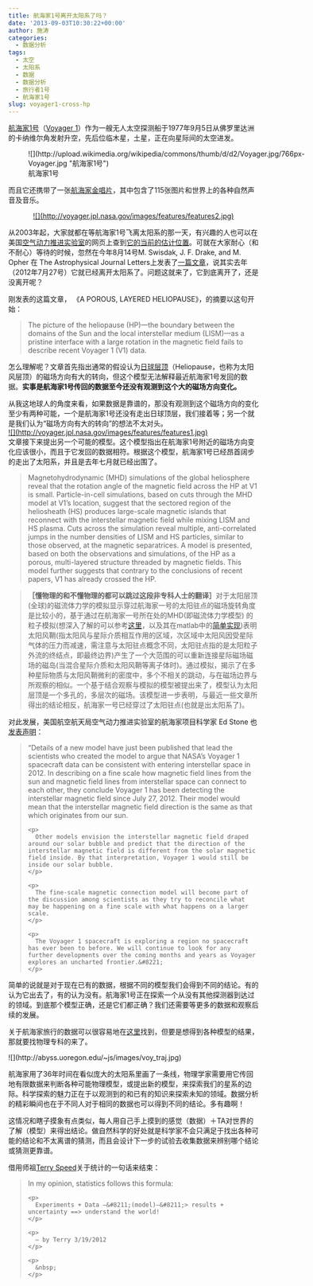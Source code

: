 ```yaml
---
title: 航海家1号离开太阳系了吗？
date: '2013-09-03T10:30:22+00:00'
author: 施涛
categories:
  - 数据分析
tags:
  - 太空
  - 太阳系
  - 数据
  - 数据分析
  - 旅行者1号
  - 航海家1号
slug: voyager1-cross-hp
---
```


<a href="http://zh.wikipedia.org/zh-tw/旅行者1号" target="_blank">航海家1号</a>（<a href="http://voyager.jpl.nasa.gov" target="_blank">Voyager 1</a>）作为一艘无人太空探测船于1977年9月5日从佛罗里达洲的卡纳维尔角发射升空，先后位临木星，土星，正在向星际间的太空进发。

<figure style="width: 600px" class="wp-caption aligncenter">![](http://upload.wikimedia.org/wikipedia/commons/thumb/d/d2/Voyager.jpg/766px-Voyager.jpg "航海家1号")<figcaption class="wp-caption-text">航海家1号</figcaption></figure>
  
<!--more-->


  
而且它还携带了一张<a href="http://voyager.jpl.nasa.gov/spacecraft/goldenrec.html" target="_blank">航海家金唱片</a>，其中包含了115张图片和世界上的各种自然声音及音乐。

<p style="text-align: center;">
  <a href="http://zh.wikipedia.org/wiki/旅行者金唱片">![](http://voyager.jpl.nasa.gov/images/features/features2.jpg)</a>
</p>

从2003年起，大家就都在等航海家1号飞离太阳系的那一天，有兴趣的人也可以在美国<a href="http://voyager.jpl.nasa.gov/index.html" target="_blank">空气动力推进实验室</a>的网页上查到<a href="http://voyager.jpl.nasa.gov/where/" target="_blank">它的当前的估计位置</a>。可就在大家耐心（和不耐心）等待的时候，忽然在今年8月14号M. Swisdak, J. F. Drake, and M. Opher 在 The Astrophysical Journal Letters上发表了<a href="http://iopscience.iop.org/2041-8205/774/1/L8/pdf/2041-8205_774_1_L8.pdf" target="_blank">一篇文章</a>，说其实去年（2012年7月27号）它就已经离开太阳系了。问题这就来了，它到底离开了，还是没离开呢？

<div title="Page 1">
  <div title="Page 1">
    <div>
      刚发表的这篇文章， 《A POROUS, LAYERED HELIOPAUSE》，的摘要以这句开始：
    </div>
  </div>
  
  <blockquote>
    <p>
      The picture of the heliopause (HP)—the boundary between the domains of the Sun and the local interstellar medium (LISM)—as a pristine interface with a large rotation in the magnetic field fails to describe recent Voyager 1 (V1) data.
    </p>
  </blockquote>
  
  <p>
    怎么理解呢？文章首先指出通常的假设认为<a href="http://zh.wikipedia.org/zh-cn/日球層頂" target="_blank">日球层顶</a>（Heliopause，也称为太阳风层顶）的磁场方向有大的转向，但这个模型无法解释最近航海家1号发回的数据。<strong>实事是航海家1号传回的数据至今还没有观测到这个大的磁场方向变化。</strong>
  </p>
  
  <p>
    从我这地球人的角度来看，如果数据是靠谱的，那没有观测到这个磁场方向的变化至少有两种可能，一个是航海家1号还没有走出日球顶层，我们接着等；另一个就是我们认为“磁场方向有大的转向”的想法不太对头。<br /> <a href="http://voyager.jpl.nasa.gov/images/features/features1.jpg">![](http://voyager.jpl.nasa.gov/images/features/features1.jpg)</a><br /> 文章接下来提出另一个可能的模型。这个模型指出在航海家1号附近的磁场方向变化应该很小，而且于它发回的数据相符。根据这个模型，航海家1号已经昂首阔步的走出了太阳系，并且是去年七月就已经出围了。
  </p>
  
  <div title="Page 1">
    <blockquote>
      <p>
        Magnetohydrodynamic (MHD) simulations of the global heliosphere reveal that the rotation angle of the magnetic field across the HP at V1 is small. Particle-in-cell simulations, based on cuts through the MHD model at V1’s location, suggest that the sectored region of the heliosheath (HS) produces large-scale magnetic islands that reconnect with the interstellar magnetic field while mixing LISM and HS plasma. Cuts across the simulation reveal multiple, anti-correlated jumps in the number densities of LISM and HS particles, similar to those observed, at the magnetic separatrices. A model is presented, based on both the observations and simulations, of the HP as a porous, multi-layered structure threaded by magnetic fields. This model further suggests that contrary to the conclusions of recent papers, V1 has already crossed the HP.
      </p>
    </blockquote>
  </div>
  
  <blockquote>
    <p>
      <strong>［懂物理的和不懂物理的都可以跳过这段非专科人士的翻译］</strong>对于太阳层顶(全球)的磁流体力学的模拟显示穿过航海家一号的太阳驻点的磁场旋转角度是比较小的，基于通过在航海家一号所在处的MHD(即磁流体力学模型) 的粒子模拟(想深入了解的可以参考<a href="https://perswww.kuleuven.be/~u0052182/weather/pic.pdf" target="_blank">这里</a>，以及其在matlab中的<a href="http://www.particleincell.com/2011/particle-in-cell-example/" target="_blank">简单实现</a>)表明太阳风鞘(指太阳风与星际介质相互作用的区域，次区域中太阳风因受星际气体的压力而减速，需注意与太阳驻点概念不同，太阳驻点指的是太阳粒子外流的终结点，即最终边界)产生了一个大范围的可以重新连接星际磁场磁场的磁岛(当混合星际介质和太阳风鞘等离子体时)。通过模拟，揭示了在多种星际物质与太阳风鞘微利的密度中，多个不相关的跳动，与在磁场边界与所观察的相似。一个基于结合观察与模拟的模型被提出来了，模型认为太阳层顶是一个多孔的，多层次的磁场。该模型进一步表明，与最近一些文章所得出的结论相反，航海家一号已经穿过了太阳驻点(也就是出太阳系了)。
    </p>
  </blockquote>
  
  <p>
    对此发展，美国航空航天局空气动力推进实验室的航海家项目科学家 Ed Stone 也<a href="http://www.jpl.nasa.gov/news/news.php?release=2013-251" target="_blank">发表声明</a>：
  </p>
  
  <blockquote>
    <p>
      &#8220;Details of a new model have just been published that lead the scientists who created the model to argue that NASA&#8217;s Voyager 1 spacecraft data can be consistent with entering interstellar space in 2012. In describing on a fine scale how magnetic field lines from the sun and magnetic field lines from interstellar space can connect to each other, they conclude Voyager 1 has been detecting the interstellar magnetic field since July 27, 2012. Their model would mean that the interstellar magnetic field direction is the same as that which originates from our sun.
    </p>
    
    <p>
      Other models envision the interstellar magnetic field draped around our solar bubble and predict that the direction of the interstellar magnetic field is different from the solar magnetic field inside. By that interpretation, Voyager 1 would still be inside our solar bubble.
    </p>
    
    <p>
      The fine-scale magnetic connection model will become part of the discussion among scientists as they try to reconcile what may be happening on a fine scale with what happens on a larger scale.
    </p>
    
    <p>
      The Voyager 1 spacecraft is exploring a region no spacecraft has ever been to before. We will continue to look for any further developments over the coming months and years as Voyager explores an uncharted frontier.&#8221;
    </p>
  </blockquote>
  
  <p>
    简单的说就是对于现在已有的数据，根据不同的模型我们会得到不同的结论。有的认为它出去了，有的认为没有。航海家1号正在探索一个从没有其他探测器到达过的领域。到底那个模型正确，还是它们都正确？我们还需要等更多的数据和观察后续的发展。
  </p>
  
  <p>
    关于航海家旅行的数据可以很容易地在<a href="http://voyager.jpl.nasa.gov/science/Voyager_Science_Data.html" target="_blank">这里</a>找到，但要是想得到各种模型的结果，那就要找物理专科的来了。
  </p>
  
  <p>
    ![](http://abyss.uoregon.edu/~js/images/voy_traj.jpg)
  </p>
  
  <p>
    航海家用了36年时间在看似庞大的太阳系里画了一条线，物理学家需要用它传回地有限数据来判断各种可能物理模型，或提出新的模型，来探索我们的星系的边际。科学探索的魅力正在于以观测到的和已有的知识来探索未知的领域。数据分析的精彩瞬间也在于不同人对于相同的数据也可以得到不同的结论。多有趣啊！
  </p>
  
  <p>
    这情况和瞎子摸象有点类似，每人用自己手上摸到的感觉（数据）＋TA对世界的了解（模型）来得出结论。做自然科学的好处就是科学家不会只满足于找出各种可能的结论和不太离谱的猜测，而且会设计下一步的试验去收集数据来辨别哪个结论或猜测更靠谱。
  </p>
  
  <p>
    借用师祖<a href="http://www.stat.berkeley.edu/~terry/" target="_blank">Terry Speed</a>关于统计的一句话来结束：
  </p>
  
  <blockquote>
    <p>
      In my opinion, statistics follows this formula:
    </p>
    
    <p>
      Experiments + Data —&#8211;(model)–&#8211;> results + uncertainty ==> understand the world!
    </p>
    
    <p>
      — by Terry 3/19/2012
    </p>
    
    <p>
      &nbsp;
    </p>
  </blockquote>
</div>
